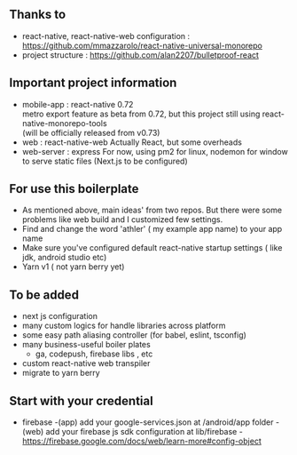 ## Thanks to

- react-native, react-native-web configuration : https://github.com/mmazzarolo/react-native-universal-monorepo
- project structure : https://github.com/alan2207/bulletproof-react

## Important project information

- mobile-app : react-native 0.72  
  metro export feature as beta from 0.72, but this project still using react-native-monorepo-tools  
  (will be officially released from v0.73)
- web : react-native-web
  Actually React, but some overheads
- web-server : express
  For now, using pm2 for linux, nodemon for window to serve static files
  (Next.js to be configured)

## For use this boilerplate

- As mentioned above, main ideas' from two repos. But there were some problems like web build and I customized few settings.
- Find and change the word 'athler' ( my example app name) to your app name
- Make sure you've configured default react-native startup settings ( like jdk, android studio etc)
- Yarn v1 ( not yarn berry yet)

## To be added

- next js configuration
- many custom logics for handle libraries across platform
- some easy path aliasing controller (for babel, eslint, tsconfig)
- many business-useful boiler plates
  - ga, codepush, firebase libs , etc
- custom react-native web transpiler
- migrate to yarn berry

## Start with your credential

- firebase
  -(app) add your google-services.json at /android/app folder
  -(web) add your firebase js sdk configuration at lib/firebase - https://firebase.google.com/docs/web/learn-more#config-object
